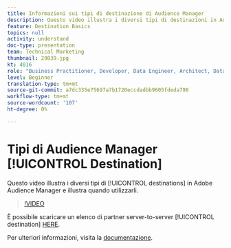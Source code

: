 ```yaml
---
title: Informazioni sui tipi di destinazione di Audience Manager
description: Questo video illustra i diversi tipi di destinazioni in Adobe Audience Manager e illustra quando utilizzarli.
feature: Destination Basics
topics: null
activity: understand
doc-type: presentation
team: Technical Marketing
thumbnail: 29839.jpg
kt: 4016
role: "Business Practitioner, Developer, Data Engineer, Architect, Data Architect, Administrator, Leader"
level: Beginner
translation-type: tm+mt
source-git-commit: a7dc335e75697a7b1720eccdadbb9605fdeda798
workflow-type: tm+mt
source-wordcount: '107'
ht-degree: 0%

---
```



# Tipi di Audience Manager [!UICONTROL Destination]

Questo video illustra i diversi tipi di [!UICONTROL destinations] in Adobe Audience Manager e illustra quando utilizzarli.

>[!VIDEO](https://video.tv.adobe.com/v/29839/?quality=12)

È possibile scaricare un elenco di partner server-to-server [!UICONTROL destination] [HERE](https://docs.adobe.com/help/en/audience-manager/user-guide/overview/gdpr/assets/AAM-Partners-October2019.xlsx).

Per ulteriori informazioni, visita la [documentazione](https://docs.adobe.com/content/help/en/audience-manager/user-guide/features/destinations/destinations.html).
